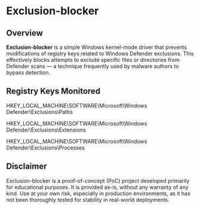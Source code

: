 # Exclusion-blocker

## Overview

**Exclusion-blocker** is a simple Windows kernel-mode driver that prevents modifications of registry keys related to Windows Defender exclusions. This effectively blocks attempts to exclude specific files or directories from Defender scans — a technique frequently used by malware authors to bypass detection.

## Registry Keys Monitored

HKEY_LOCAL_MACHINE\SOFTWARE\Microsoft\Windows Defender\Exclusions\Paths

HKEY_LOCAL_MACHINE\SOFTWARE\Microsoft\Windows Defender\Exclusions\Extensions

HKEY_LOCAL_MACHINE\SOFTWARE\Microsoft\Windows Defender\Exclusions\Processes

## Disclaimer

Exclusion-blocker is a proof-of-concept (PoC) project developed primarily for educational purposes. It is provided as-is, without any warranty of any kind. Use at your own risk, especially in production environments, as it has not been thoroughly tested for stability in real-world deployments.
